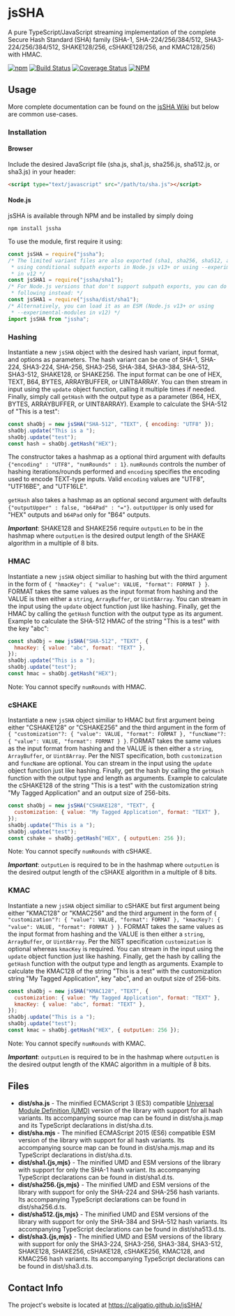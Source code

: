 # jsSHA

A pure TypeScript/JavaScript streaming implementation of the complete Secure
Hash Standard (SHA) family (SHA-1, SHA-224/256/384/512, SHA3-224/256/384/512,
SHAKE128/256, cSHAKE128/256, and KMAC128/256) with HMAC.

[![npm](https://img.shields.io/npm/v/jssha)](https://www.npmjs.com/package/jssha)
[![Build Status](https://travis-ci.org/Caligatio/jsSHA.svg?branch=master)](https://travis-ci.org/Caligatio/jsSHA)
[![Coverage Status](https://coveralls.io/repos/github/Caligatio/jsSHA/badge.svg?branch=master)](https://coveralls.io/github/Caligatio/jsSHA?branch=master)
[![NPM](https://img.shields.io/npm/l/jssha)](https://opensource.org/licenses/BSD-3-Clause)

## Usage

More complete documentation can be found on the
[jsSHA Wiki](https://github.com/Caligatio/jsSHA/wiki) but below are common
use-cases.

### Installation

#### Browser

Include the desired JavaScript file (sha.js, sha1.js, sha256.js, sha512.js, or
sha3.js) in your header:

```html
<script type="text/javascript" src="/path/to/sha.js"></script>
```

#### Node.js

jsSHA is available through NPM and be installed by simply doing

```console
npm install jssha
```

To use the module, first require it using:

```javascript
const jsSHA = require("jssha");
/* The limited variant files are also exported (sha1, sha256, sha512, and sha3)
 * using conditional subpath exports in Node.js v13+ or using --experimental-modules
 * in v12 */
const jsSHA1 = require("jssha/sha1");
/* For Node.js versions that don't support subpath exports, you can do the
 * following instead: */
const jsSHA1 = require("jssha/dist/sha1");
/* Alternatively, you can load it as an ESM (Node.js v13+ or using
 * --experimental-modules in v12) */
import jsSHA from "jssha";
```

### Hashing

Instantiate a new `jsSHA` object with the desired hash variant, input format,
and options as parameters. The hash variant can be one of SHA-1, SHA-224,
SHA3-224, SHA-256, SHA3-256, SHA-384, SHA3-384, SHA-512, SHA3-512, SHAKE128, or
SHAKE256. The input format can be one of HEX, TEXT, B64, BYTES, ARRAYBUFFER, or
UINT8ARRAY. You can then stream in input using the `update` object function,
calling it multiple times if needed. Finally, simply call `getHash` with the
output type as a parameter (B64, HEX, BYTES, ARRAYBUFFER, or UINT8ARRAY).
Example to calculate the SHA-512 of "This is a test":

```javascript
const shaObj = new jsSHA("SHA-512", "TEXT", { encoding: "UTF8" });
shaObj.update("This is a ");
shaObj.update("test");
const hash = shaObj.getHash("HEX");
```

The constructor takes a hashmap as a optional third argument with defaults
`{"encoding" : "UTF8", "numRounds" : 1}`. `numRounds` controls the number of
hashing iterations/rounds performed and `encoding` specifies the encoding used
to encode TEXT-type inputs. Valid `encoding` values are "UTF8", "UTF16BE", and
"UTF16LE".

`getHash` also takes a hashmap as an optional second argument with defaults
`{"outputUpper" : false, "b64Pad" : "="}`. `outputUpper` is only used for "HEX"
outputs and `b64Pad` only for "B64" outputs.

**_Important_**: SHAKE128 and SHAKE256 require `outputLen` to be in the hashmap
where `outputLen` is the desired output length of the SHAKE algorithm in a
multiple of 8 bits.

### HMAC

Instantiate a new `jsSHA` object similiar to hashing but with the third argument
in the form of `{ "hmacKey": { "value": VALUE, "format": FORMAT } }`. FORMAT
takes the same values as the input format from hashing and the VALUE is then
either a `string`, `ArrayBuffer`, or `Uint8Array`. You can stream in the input
using the `update` object function just like hashing. Finally, get the HMAC by
calling the `getHash` function with the output type as its argument. Example to
calculate the SHA-512 HMAC of the string "This is a test" with the key "abc":

```javascript
const shaObj = new jsSHA("SHA-512", "TEXT", {
  hmacKey: { value: "abc", format: "TEXT" },
});
shaObj.update("This is a ");
shaObj.update("test");
const hmac = shaObj.getHash("HEX");
```

Note: You cannot specify `numRounds` with HMAC.

### cSHAKE

Instantiate a new `jsSHA` object similiar to HMAC but first argument being
either "CSHAKE128" or "CSHAKE256" and the third argument in the form of
`{ "customization"?: { "value": VALUE, "format": FORMAT }, "funcName"?: { "value": VALUE, "format": FORMAT } }`.
FORMAT takes the same values as the input format from hashing and the VALUE is
then either a `string`, `ArrayBuffer`, or `Uint8Array`. Per the NIST
specification, both `customization` and `funcName` are optional. You can stream
in the input using the `update` object function just like hashing. Finally, get
the hash by calling the `getHash` function with the output type and length as
arguments. Example to calculate the cSHAKE128 of the string "This is a test"
with the customization string "My Tagged Application" and an output size of
256-bits.

```javascript
const shaObj = new jsSHA("CSHAKE128", "TEXT", {
  customization: { value: "My Tagged Application", format: "TEXT" },
});
shaObj.update("This is a ");
shaObj.update("test");
const cshake = shaObj.getHash("HEX", { outputLen: 256 });
```

Note: You cannot specify `numRounds` with cSHAKE.

**_Important_**: `outputLen` is required to be in the hashmap where `outputLen`
is the desired output length of the cSHAKE algorithm in a multiple of 8 bits.

### KMAC

Instantiate a new `jsSHA` object similiar to cSHAKE but first argument being
either "KMAC128" or "KMAC256" and the third argument in the form of
`{ "customization"?: { "value": VALUE, "format": FORMAT }, "kmacKey?: { "value": VALUE, "format": FORMAT } }`.
FORMAT takes the same values as the input format from hashing and the VALUE is
then either a `string`, `ArrayBuffer`, or `Uint8Array`. Per the NIST
specification `customization` is optional whereas `kmacKey` is required. You can
stream in the input using the `update` object function just like hashing.
Finally, get the hash by calling the `getHash` function with the output type and
length as arguments. Example to calculate the KMAC128 of the string "This is a
test" with the customization string "My Tagged Application", key "abc", and an
output size of 256-bits.

```javascript
const shaObj = new jsSHA("KMAC128", "TEXT", {
  customization: { value: "My Tagged Application", format: "TEXT" },
  kmacKey: { value: "abc", format: "TEXT" },
});
shaObj.update("This is a ");
shaObj.update("test");
const kmac = shaObj.getHash("HEX", { outputLen: 256 });
```

Note: You cannot specify `numRounds` with KMAC.

**_Important_**: `outputLen` is required to be in the hashmap where `outputLen`
is the desired output length of the KMAC algorithm in a multiple of 8 bits.

## Files

- **dist/sha.js** - The minified ECMAScript 3 (ES3) compatible [Universal Module
  Definition (UMD)][umd] version of the library with support for all hash
  variants. Its accompanying source map can be found in dist/sha.js.map and its
  TypeScript declarations in dist/sha.d.ts.
- **dist/sha.mjs** - The minified ECMAScript 2015 (ES6) compatible ESM version
  of the library with support for all hash variants. Its accompanying source map
  can be found in dist/sha.mjs.map and its TypeScript declarations in
  dist/sha.d.ts.
- **dist/sha1.{js,mjs}** - The minified UMD and ESM versions of the library with
  support for only the SHA-1 hash variant. Its accompanying TypeScript
  declarations can be found in dist/sha1.d.ts.
- **dist/sha256.{js,mjs}** - The minified UMD and ESM versions of the library
  with support for only the SHA-224 and SHA-256 hash variants. Its accompanying
  TypeScript declarations can be found in dist/sha256.d.ts.
- **dist/sha512.{js,mjs}** - The minified UMD and ESM versions of the library
  with support for only the SHA-384 and SHA-512 hash variants. Its accompanying
  TypeScript declarations can be found in dist/sha513.d.ts.
- **dist/sha3.{js,mjs}** - The minified UMD and ESM versions of the library with
  support for only the SHA3-224, SHA3-256, SHA3-384, SHA3-512, SHAKE128,
  SHAKE256, cSHAKE128, cSHAKE256, KMAC128, and KMAC256 hash variants. Its
  accompanying TypeScript declarations can be found in dist/sha3.d.ts.

## Contact Info

The project's website is located at https://caligatio.github.io/jsSHA/

[umd]: https://github.com/umdjs/umd
